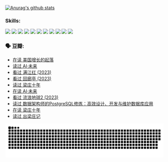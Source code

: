 
[![Anurag's github stats](https://github-readme-stats.vercel.app/api?username=w940853815)](https://github.com/anuraghazra/github-readme-stats)

### Skills:

<code><img height="32" src="https://cdn.jsdelivr.net/npm/simple-icons@v5/icons/python.svg"></code>
<code><img height="32" src="https://cdn.jsdelivr.net/npm/simple-icons@v5/icons/javascript.svg"></code>
<code><img height="32" src="https://cdn.jsdelivr.net/npm/simple-icons@v5/icons/django.svg"></code>
<code><img height="32" src="https://cdn.jsdelivr.net/npm/simple-icons@v5/icons/flask.svg"></code>
<code><img height="32" src="https://cdn.jsdelivr.net/npm/simple-icons@v5/icons/vuetify.svg"></code>
<code><img height="32" src="https://cdn.jsdelivr.net/npm/simple-icons@v5/icons/git.svg"></code>
<code><img height="32" src="https://cdn.jsdelivr.net/npm/simple-icons@v5/icons/docker.svg"></code>
<code><img height="32" src="https://cdn.jsdelivr.net/npm/simple-icons@v5/icons/postgresql.svg"></code>
<code><img height="32" src="https://cdn.jsdelivr.net/npm/simple-icons@v5/icons/elasticsearch.svg"></code>
<code><img height="32" src="https://cdn.jsdelivr.net/npm/simple-icons@v5/icons/macos.svg"></code>
<code><img height="32" src="https://cdn.jsdelivr.net/npm/simple-icons@v5/icons/linux.svg"></code>

### 🗣 豆瓣:

<!-- DOUBAN-ACTIVITIES:START -->
- [在读 美国增长的起落](https://www.douban.com/people/136069238/status/4220055912/?_i=83513054)
- [读过 AI·未来](https://www.douban.com/people/136069238/status/4220054171/?_i=83513054)
- [看过 满江红‎ (2023)](https://www.douban.com/people/136069238/status/4219146433/?_i=83513054)
- [看过 回廊亭‎ (2023)](https://www.douban.com/people/136069238/status/4215992758/?_i=83513054)
- [读过 梁庄十年](https://www.douban.com/people/136069238/status/4206664969/?_i=83513054)
- [在读 AI·未来](https://www.douban.com/people/136069238/status/4206653520/?_i=83513054)
- [看过 流浪地球2‎ (2023)](https://www.douban.com/people/136069238/status/4199558549/?_i=83513054)
- [读过 数据架构师的PostgreSQL修炼：高效设计、开发与维护数据库应用](https://www.douban.com/people/136069238/status/4199451104/?_i=83513054)
- [在读 梁庄十年](https://www.douban.com/people/136069238/status/4198822794/?_i=83513054)
- [读过 出梁庄记](https://www.douban.com/people/136069238/status/4198821001/?_i=83513054)
<!-- DOUBAN-ACTIVITIES:END -->


![Snake animation](https://raw.githubusercontent.com/w940853815/w940853815/output/github-contribution-grid-snake.svg)

<!--
**w940853815/w940853815** is a ✨ _special_ ✨ repository because its `README.md` (this file) appears on your GitHub profile.

Here are some ideas to get you started:

- 🔭 I’m currently working on ...
- 🌱 I’m currently learning ...
- 👯 I’m looking to collaborate on ...
- 🤔 I’m looking for help with ...
- 💬 Ask me about ...
- 📫 How to reach me: ...
- 😄 Pronouns: ...
- ⚡ Fun fact: ...
-->
